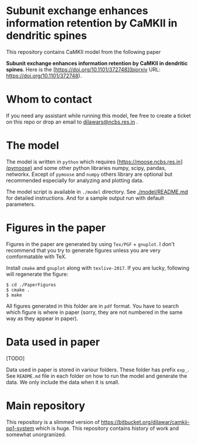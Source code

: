 # Subunit exchange enhances information retention by CaMKII in dendritic spines

This repository contains CaMKII model from the following paper

**Subunit exchange enhances information retention by CaMKII in dendritic
spines**. Here is the [https://doi.org/10.1101/372748](biorxiv URL: https://doi.org/10.1101/372748).

# Whom to contact

If you need any assistant while running this model, fee free to create a ticket on this repo or 
drop an email to dilawars@ncbs.res.in .

# The model

The model is written in `python` which requires [https://moose.ncbs.res.in](pymoose) and 
some other python libraries numpy, scipy, pandas, networkx. Except of `pymoose` and `numpy` others
library are optional but recommended especially for analyzing and plotting data.

The model script is available in `./model` directory. See [./model/README.md](mode/README.md)
for detailed instructions. And for a sample output run with default parameters.

# Figures in the paper

Figures in the paper are generated by using `Tex/PGF` + `gnuplot`. I don't recommend that you 
try to generate figures unless you are very comformatable with TeX. 

Install `cmake` and `gnuplot` along with `texlive-2017`. If you are lucky, following will regenerate
the figure:

    $ cd ./PaperFigures
    $ cmake .
    $ make
    
All figures generated in this folder are in `pdf` format. You have to search which figure is 
where in paper (sorry, they are not numbered in the same way as they appear in paper).

# Data used in paper

[TODO] 

Data used in paper is stored in variour folders. These folder has prefix `exp_`. See `README.md` file
in each folder on how to run the model and generate the data. We only include the data when it is small.

# Main repository

This repository is a slimmed version of https://bitbucket.org/dilawar/camkii-pp1-system 
which is huge. This repository contains history of work and somewhat unorgranized.


